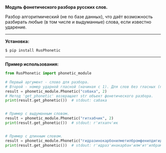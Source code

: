 **Модуль фонетического разбора русских слов.**

Разбор алгоритмический (не по базе данных), что даёт возможность разбирать любые (в том числе и выдуманные) слова, если известно ударение.


---

**Установка:**
```
$ pip install RusPhonetic
```

---

**Пример использования:**
```python
from RusPhonetic import phonetic_module

# Первый аргумент - слово для разбора.
# Второй - номер ударной гласной (начиная с 1). Для слов без гласных (предлоги) - None.
result = phonetic_module.Phonetic("собака", 2)
# Метод 'get_phonetic' возвращает str объект фонетического разбора.
print(result.get_phonetic())  # stdout: сабака


# Пример с выдуманным словом.
result = phonetic_module.Phonetic("гитхабчик", 2)
print(result.get_phonetic())  # stdout: г'итхапч'ик


# Пример с длинным словом.
result = phonetic_module.Phonetic("гидразинокарбонилметилбромфенилдигидробензодиазепин", 21)
print(result.get_phonetic())  # stdout: г'идраз'инакарбан'илм'ит'илбрамф'ин'илд'иг'идраб'инзад'иаз'ип'ин
```
